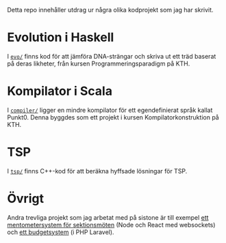 Detta repo innehåller utdrag ur några olika kodprojekt som jag har skrivit.

# Evolution i Haskell

I [```evo/```](./evo) finns kod för att jämföra DNA-strängar och skriva ut ett träd baserat på deras likheter, från kursen Programmeringsparadigm på KTH.

# Kompilator i Scala

I [```compiler/```](./compiler) ligger en mindre kompilator för ett egendefinierat språk kallat Punkt0. Denna byggdes som ett projekt i kursen Kompilatorkonstruktion på KTH.

# TSP

I [```tsp/```](./tsp) finns C++-kod för att beräkna hyffsade lösningar för TSP.

# Övrigt

Andra trevliga projekt som jag arbetat med på sistone är till exempel [ett mentometersystem för sektionsmöten](https://github.com/datasektionen/mentometer) (Node och React med websockets) och [ett budgetsystem](https://github.com/datasektionen/budget) (i PHP Laravel).
